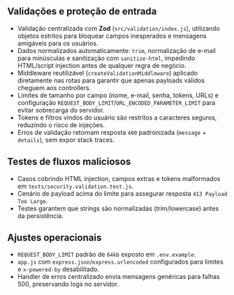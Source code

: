 ## Validações e proteção de entrada

- Validação centralizada com **Zod** (`src/validation/index.js`), utilizando objetos estritos para bloquear campos inesperados e mensagens amigáveis para os usuários.
- Dados normalizados automaticamente: `trim`, normalização de e-mail para minúsculas e sanitização com `sanitize-html`, impedindo HTML/script injection antes de qualquer regra de negócio.
- Middleware reutilizável (`createValidationMiddleware`) aplicado diretamente nas rotas para garantir que apenas payloads válidos cheguem aos controllers.
- Limites de tamanho por campo (nome, e-mail, senha, tokens, URLs) e configuração `REQUEST_BODY_LIMIT`/`URL_ENCODED_PARAMETER_LIMIT` para evitar sobrecarga do servidor.
- Tokens e filtros vindos do usuário são restritos a caracteres seguros, reduzindo o risco de injeções.
- Erros de validação retornam resposta `400` padronizada (`message` + `details`), sem expor stack traces.

## Testes de fluxos maliciosos

- Casos cobrindo HTML injection, campos extras e tokens malformados em `tests/security.validation.test.js`.
- Cenário de payload acima do limite para assegurar resposta `413 Payload Too Large`.
- Testes garantem que strings são normalizadas (trim/lowercase) antes da persistência.

## Ajustes operacionais

- `REQUEST_BODY_LIMIT` padrão de `64kb` exposto em `.env.example`.
- `app.js` com `express.json`/`express.urlencoded` configurados para limites e `x-powered-by` desabilitado.
- Handler de erros centralizado envia mensagens genéricas para falhas 500, preservando logs no servidor.
